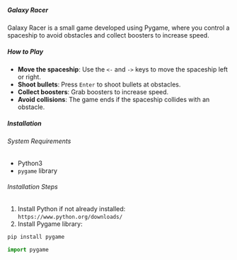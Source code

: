 ##### Galaxy Racer
Galaxy Racer is a small game developed using Pygame, where you control a spaceship to avoid obstacles and collect boosters to increase speed.
##### How to Play
* **Move the spaceship**: Use the `<-` and `->` keys to move the spaceship left or right.
* **Shoot bullets**: Press `Enter` to shoot bullets at obstacles.
* **Collect boosters**: Grab boosters to increase speed.
* **Avoid collisions**: The game ends if the spaceship collides with an obstacle.
##### Installation
###### System Requirements
* Python3
* ``pygame`` library
###### Installation Steps
1. Install Python if not already installed: `https://www.python.org/downloads/`
2. Install Pygame library:
```bash
pip install pygame
```
```python
import pygame
```

